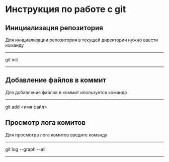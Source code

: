 # Инструкция по работе с git
## Инициализация репозитория


Для инициализации репозитория в текущей директории нужно ввести команду
***
git init
***

## Добавление файлов в коммит

Для добавления файлов в коммит ипользуется команда

***
git add <имя файл>


## Просмотр лога комитов

Для просмотра лога комитов введите команду

*** 
   git log --graph --all
***

